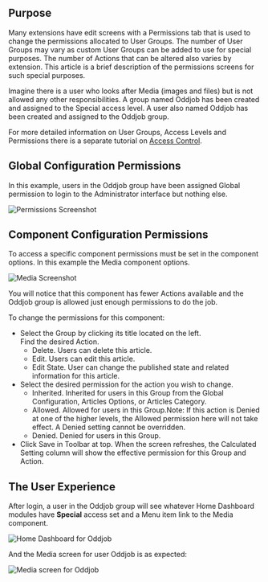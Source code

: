 <!-- Filename: Help4.x:Edit_Permissions / Display title: Edit Permissions -->

## Purpose

Many extensions have edit screens with a Permissions tab that is used to change
the permissions allocated to User Groups. The number of User Groups may vary
as custom User Groups can be added to use for special purposes. The
number of Actions that can be altered also varies by extension. This article
is a brief description of the permissions screens for such special
purposes.

Imagine there is a user who looks after Media (images and files) but
is not allowed any other responsibilities. A group named Oddjob has been
created and assigned to the Special access level. A user also named Oddjob has
been created and assigned to the Oddjob group.

For more detailed information on User Groups, Access Levels and Permissions
there is a separate tutorial on [Access Control](jdocmanual?article=user/users/access-control "").

## Global Configuration Permissions

In this example, users in the Oddjob group have been assigned Global
permission to login to the Administrator interface but nothing else.

![Permissions Screenshot](../../../en/images/common-elements/global-configuration-permissions-tab.png "")

## Component Configuration Permissions

To access a specific component permissions must be set in the component options.
In this example the Media component options.

![Media Screenshot](../../../en/images/common-elements/media-options-permissions-tab.png "")

You will notice that this component has fewer Actions available and the Oddjob
group is allowed just enough permissions to do the job.

To change the permissions for this component:

* Select the Group by clicking its title located on the left.<br>
    Find the desired Action.
    * Delete. Users can delete this article.
    * Edit. Users can edit this article.
    * Edit State. User can change the published state and related information for this article.
* Select the desired permission for the action you wish to change.
    * Inherited. Inherited for users in this Group from the Global Configuration, Articles Options, or Articles Category.
    * Allowed. Allowed for users in this Group.Note: If this action is Denied at one of the higher levels, the Allowed permission here will not take effect. A Denied setting cannot be overridden.
    * Denied. Denied for users in this Group.
* Click Save in Toolbar at top. When the screen refreshes, the Calculated Setting column will show the effective permission for this Group and Action.

## The User Experience

After login, a user in the Oddjob group will see whatever Home Dashboard
modules have **Special** access set and a Menu item link to the Media component.

![Home Dashboard for Oddjob](../../../en/images/common-elements/home-dashboard-for-oddjob.png "")

And the Media screen for user Oddjob is as expected:

![Media screen for Oddjob](../../../en/images/common-elements/media-screen-for-oddjob.png "")
